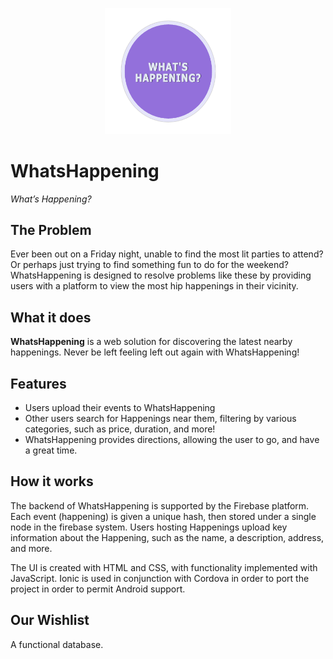<p align="center">
<img src="https://github.com/AndreyBorisKhesin/Sorcerers/blob/master/whatshappening/what.png" width="40%">
</p>  

# WhatsHappening

*What’s Happening?*

## The Problem

Ever been out on a Friday night, unable to find the most lit parties to attend? Or perhaps  just trying to find something fun to do for the weekend? WhatsHappening is designed to resolve problems like these by providing users with a platform to view the most hip happenings in their vicinity.

## What it does

**WhatsHappening** is a web solution for discovering the latest nearby happenings. Never be left feeling left out again with WhatsHappening!

## Features

- Users upload their events to WhatsHappening
- Other users search for Happenings near them, filtering by various categories, such as price, duration, and more!
- WhatsHappening provides directions, allowing the user to go, and have a great time.

## How it works

The backend of WhatsHappening is supported by the Firebase platform. Each event (happening) is given a unique hash, then stored under a single node in the firebase system. Users hosting Happenings upload key information about the Happening, such as the name, a description, address, and more.

The UI is created with HTML and CSS, with functionality implemented with JavaScript. Ionic is used in conjunction with Cordova in order to port the project in order to permit Android support.

## Our Wishlist

A functional database.
